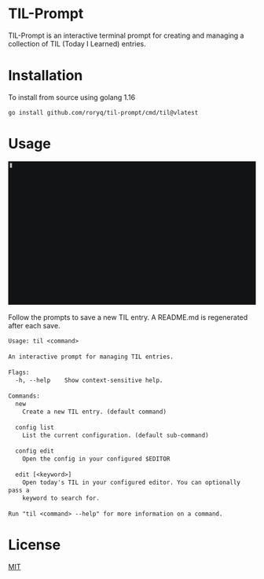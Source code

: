 # TIL-Prompt

TIL-Prompt is an interactive terminal prompt for creating and managing a collection of TIL (Today I Learned) entries.


# Installation
To install from source using golang 1.16

```
go install github.com/roryq/til-prompt/cmd/til@vlatest
```

# Usage

![](demo.gif)

Follow the prompts to save a new TIL entry.
A README.md is regenerated after each save.

<!--usage-shell-->
```
Usage: til <command>

An interactive prompt for managing TIL entries.

Flags:
  -h, --help    Show context-sensitive help.

Commands:
  new
    Create a new TIL entry. (default command)

  config list
    List the current configuration. (default sub-command)

  config edit
    Open the config in your configured $EDITOR

  edit [<keyword>]
    Open today's TIL in your configured editor. You can optionally pass a
    keyword to search for.

Run "til <command> --help" for more information on a command.
```

# License
[MIT](LICENSE)

